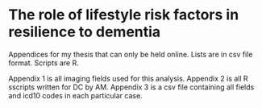 # The role of lifestyle risk factors in resilience to dementia
 Appendices for my thesis that can only be held online.
 Lists are in csv file format.
 Scripts are R.
 
 Appendix 1 is all imaging fields used  for this analysis.
 Appendix 2 is all R sscripts written for DC by AM.
 Appendix 3 is a csv file containing all fields and 
 icd10 codes in each particular case.
